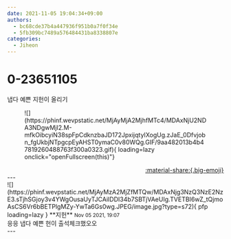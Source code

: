 ```yaml
---
date: 2021-11-05 19:04:34+09:00
authors:
  - bc68cde37b4a447936f951b0a7f0f34e
  - 5fb309bc7489a576484431ba8338807e
categories:
  - Jiheon
---
```


# 0-23651105

<div class="post-container" markdown="1">
<div class="content-container md-sidebar__scrollwrap" markdown="1">

냅다 예쁜 지헌이 올리기
<figure markdown="1">
![](https://phinf.wevpstatic.net/MjAyMjA2MjhfMTc4/MDAxNjU2NDA3NDgwMjI2.M-mfkOibcyiN38spFpCdknzbaJD172JpxijqtyIXogUg.zJaE_0Dfvjobn_fgUkbjNTpgcpEyAHST0ymaC0v80WQg.GIF/9aa482013b4b47819260488763f300a0323.gif){ loading=lazy onclick="openFullscreen(this)"}
</figure>


</div>
</div>

<div style="text-align: right;" markdown="1">
<a href="https://weverse.io/fromis9/fanpost/0-23651105" style="text-align: right;">:material-share:{.big-emoji}</a>
</div>
---

<div class="comments-container md-sidebar__scrollwrap" markdown="1">
<div class="comment" markdown="1">
<div class='id-container' markdown="1">
![](https://phinf.wevpstatic.net/MjAyMzA2MjZfMTQw/MDAxNjg3NzQ3NzE2NzE3.sTjhSGjoy3v4YWgOusaUyTJCAiIDDI34b7SBTjVAeUIg.TVETBI6wZ_tQjmoAsCS6Vr6bBETPlgMZy-YwTa6Gs0wg.JPEG/image.jpg?type=s72){ pfp loading=lazy }
**<span class="artist">지헌</span>** <small>Nov 05 2021, 19:07</small><br>
</div>
<div class='comment-body' markdown="1">
응응 냅다 예쁜 헌이 출석체크했오오
</div>
</div>
</div>
---
